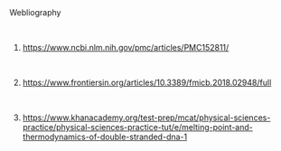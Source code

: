 &nbsp;

Webliography

&nbsp;



1.	https://www.ncbi.nlm.nih.gov/pmc/articles/PMC152811/


&nbsp;

2.	https://www.frontiersin.org/articles/10.3389/fmicb.2018.02948/full

&nbsp;

3.	https://www.khanacademy.org/test-prep/mcat/physical-sciences-practice/physical-sciences-practice-tut/e/melting-point-and-thermodynamics-of-double-stranded-dna-1